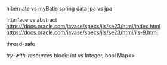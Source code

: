 hibernate vs myBatis
spring data jpa vs jpa

interface vs abstract
https://docs.oracle.com/javase/specs/jls/se23/html/index.html
https://docs.oracle.com/javase/specs/jls/se23/html/jls-9.html

thread-safe

_try-with-resources_ block:
int vs Integer, bool
Map<>